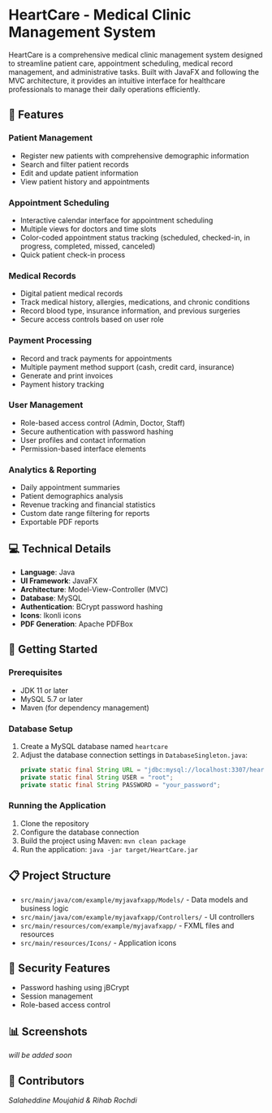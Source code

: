 # HeartCare - Medical Clinic Management System

HeartCare is a comprehensive medical clinic management system designed to streamline patient care, appointment scheduling, medical record management, and administrative tasks. Built with JavaFX and following the MVC architecture, it provides an intuitive interface for healthcare professionals to manage their daily operations efficiently.

## 🏥 Features

### Patient Management
- Register new patients with comprehensive demographic information
- Search and filter patient records
- Edit and update patient information
- View patient history and appointments

### Appointment Scheduling
- Interactive calendar interface for appointment scheduling
- Multiple views for doctors and time slots
- Color-coded appointment status tracking (scheduled, checked-in, in progress, completed, missed, canceled)
- Quick patient check-in process

### Medical Records
- Digital patient medical records
- Track medical history, allergies, medications, and chronic conditions
- Record blood type, insurance information, and previous surgeries
- Secure access controls based on user role

### Payment Processing
- Record and track payments for appointments
- Multiple payment method support (cash, credit card, insurance)
- Generate and print invoices
- Payment history tracking

### User Management
- Role-based access control (Admin, Doctor, Staff)
- Secure authentication with password hashing
- User profiles and contact information
- Permission-based interface elements

### Analytics & Reporting
- Daily appointment summaries
- Patient demographics analysis
- Revenue tracking and financial statistics
- Custom date range filtering for reports
- Exportable PDF reports

## 💻 Technical Details

- **Language**: Java
- **UI Framework**: JavaFX
- **Architecture**: Model-View-Controller (MVC)
- **Database**: MySQL
- **Authentication**: BCrypt password hashing
- **Icons**: Ikonli icons
- **PDF Generation**: Apache PDFBox

## 🚀 Getting Started

### Prerequisites
- JDK 11 or later
- MySQL 5.7 or later
- Maven (for dependency management)

### Database Setup
1. Create a MySQL database named `heartcare`
2. Adjust the database connection settings in `DatabaseSingleton.java`:
   ```java
   private static final String URL = "jdbc:mysql://localhost:3307/heartcare";
   private static final String USER = "root";
   private static final String PASSWORD = "your_password";
### Running the Application
1. Clone the repository
2. Configure the database connection
3. Build the project using Maven: `mvn clean package`
4. Run the application: `java -jar target/HeartCare.jar`

## 📋 Project Structure

- `src/main/java/com/example/myjavafxapp/Models/` - Data models and business logic
- `src/main/java/com/example/myjavafxapp/Controllers/` - UI controllers
- `src/main/resources/com/example/myjavafxapp/` - FXML files and resources
- `src/main/resources/Icons/` - Application icons

## 🔐 Security Features
- Password hashing using jBCrypt
- Session management
- Role-based access control

## 📊 Screenshots

*will be added soon*


## 👥 Contributors

*Salaheddine Moujahid & Rihab Rochdi*
